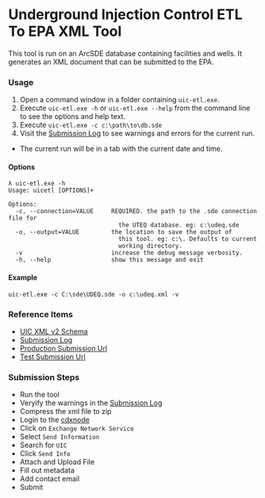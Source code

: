 ﻿# Underground Injection Control ETL To EPA XML Tool

This tool is run on an ArcSDE database containing facilities and wells. It generates
an XML document that can be submitted to the EPA.

### Usage

1. Open a command window in a folder containing `uic-etl.exe`.
1. Execute `uic-etl.exe -h` or `uic-etl.exe --help` from the command line to see the options and help text.
1. Execute `uic-etl.exe -c c:\path\to\db.sde`
1. Visit the [Submission Log](https://docs.google.com/spreadsheets/d/1jeYvLWq7XFmDgKayO7ZFyNuqzkRnDS9Wz0ozwquTErA/) to see warnings and errors for the current run.
  - The current run will be in a tab with the current date and time.

#### Options
```
λ uic-etl.exe -h
Usage: uicetl [OPTIONS]+

Options:
  -c, --connection=VALUE     REQUIRED. the path to the .sde connection file for
                               the UTEQ database. eg: c:\udeq.sde
  -o, --output=VALUE         the location to save the output of
                               this tool. eg: c:\. Defaults to current
                               working directory.
  -v                         increase the debug message verbosity.
  -h, --help                 show this message and exit
```

#### Example

`uic-etl.exe -c C:\sde\UDEQ.sde -o c:\udeq.xml -v`

### Reference Items

- [UIC XML v2 Schema](http://www.exchangenetwork.net/schema/UIC/2/UIC_SampleXML_v2.0.xml)
- [Submission Log](https://docs.google.com/spreadsheets/d/1jeYvLWq7XFmDgKayO7ZFyNuqzkRnDS9Wz0ozwquTErA/)
- [Production Submission Url](https://enservices.epa.gov/Login.aspx)
- [Test Submission Url](https://enservicestest.epacdxnode.net/login.aspx)

### Submission Steps

- Run the tool
- Veryify the warnings in the [Submission Log](https://docs.google.com/spreadsheets/d/1jeYvLWq7XFmDgKayO7ZFyNuqzkRnDS9Wz0ozwquTErA/)
- Compress the xml file to zip
- Login to the [cdxnode](https://enservices.epa.gov/Login.aspx)
- Click on `Exchange Network Service`
- Select `Send Information`
- Search for `UIC`
- Click `Send Info`
- Attach and Upload File
- Fill out metadata
- Add contact email
- Submit
